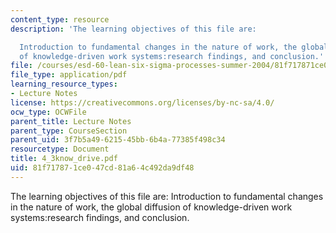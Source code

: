 ```yaml
---
content_type: resource
description: 'The learning objectives of this file are:

  Introduction to fundamental changes in the nature of work, the global diffusion
  of knowledge-driven work systems:research findings, and conclusion.'
file: /courses/esd-60-lean-six-sigma-processes-summer-2004/81f717871ce047cd81a64c492da9df48_4_3know_drive.pdf
file_type: application/pdf
learning_resource_types:
- Lecture Notes
license: https://creativecommons.org/licenses/by-nc-sa/4.0/
ocw_type: OCWFile
parent_title: Lecture Notes
parent_type: CourseSection
parent_uid: 3f7b5a49-6215-45bb-6b4a-77385f498c34
resourcetype: Document
title: 4_3know_drive.pdf
uid: 81f71787-1ce0-47cd-81a6-4c492da9df48
---
```

The learning objectives of this file are:
Introduction to fundamental changes in the nature of work, the global diffusion of knowledge-driven work systems:research findings, and conclusion.
